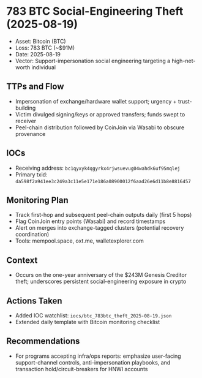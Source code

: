 # 783 BTC Social-Engineering Theft (2025-08-19)

- Asset: Bitcoin (BTC)
- Loss: 783 BTC (~$91M)
- Date: 2025-08-19
- Vector: Support-impersonation social engineering targeting a high-net-worth individual

## TTPs and Flow
- Impersonation of exchange/hardware wallet support; urgency + trust-building
- Victim divulged signing/keys or approved transfers; funds swept to receiver
- Peel-chain distribution followed by CoinJoin via Wasabi to obscure provenance

## IOCs
- Receiving address: `bc1qyxyk4qgyrkx4rjwsuevug04wahdk6uf95mqlej`
- Primary txid: `da598f2a941ee3c249a3c11e5e171e186a08900012f6aad26e6d11b8e8816457`

## Monitoring Plan
- Track first-hop and subsequent peel-chain outputs daily (first 5 hops)
- Flag CoinJoin entry points (Wasabi) and record timestamps
- Alert on merges into exchange-tagged clusters (potential recovery coordination)
- Tools: mempool.space, oxt.me, walletexplorer.com

## Context
- Occurs on the one-year anniversary of the $243M Genesis Creditor theft; underscores persistent social-engineering exposure in crypto

## Actions Taken
- Added IOC watchlist: `iocs/btc_783btc_theft_2025-08-19.json`
- Extended daily template with Bitcoin monitoring checklist

## Recommendations
- For programs accepting infra/ops reports: emphasize user-facing support-channel controls, anti-impersonation playbooks, and transaction hold/circuit-breakers for HNWI accounts

